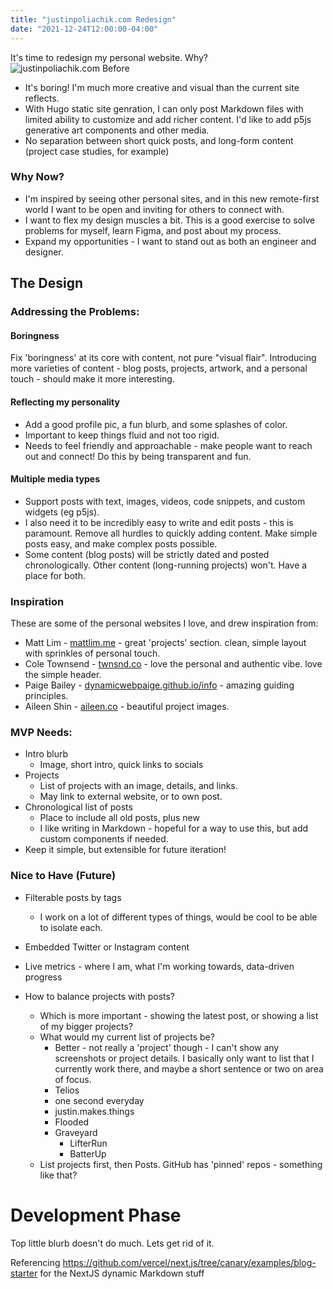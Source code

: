```yaml
---
title: "justinpoliachik.com Redesign"
date: "2021-12-24T12:00:00-04:00"
---
```


It's time to redesign my personal website.
Why?
![justinpoliachik.com Before](/images/2021-12-24-website-redesign-origsite.jpg)

- It's boring! I'm much more creative and visual than the current site reflects.
- With Hugo static site genration, I can only post Markdown files with limited ability to customize and add richer content. I'd like to add p5js generative art components and other media.
- No separation between short quick posts, and long-form content (project case studies, for example)

### Why Now?

- I'm inspired by seeing other personal sites, and in this new remote-first world I want to be open and inviting for others to connect with.
- I want to flex my design muscles a bit. This is a good exercise to solve problems for myself, learn Figma, and post about my process.
- Expand my opportunities - I want to stand out as both an engineer and designer.

## The Design

### Addressing the Problems:

#### Boringness

Fix 'boringness' at its core with content, not pure "visual flair".
Introducing more varieties of content - blog posts, projects, artwork, and a personal touch - should make it more interesting.

#### Reflecting my personality

- Add a good profile pic, a fun blurb, and some splashes of color.
- Important to keep things fluid and not too rigid.
- Needs to feel friendly and approachable - make people want to reach out and connect! Do this by being transparent and fun.

#### Multiple media types

- Support posts with text, images, videos, code snippets, and custom widgets (eg p5js).
- I also need it to be incredibly easy to write and edit posts - this is paramount. Remove all hurdles to quickly adding content. Make simple posts easy, and make complex posts possible.
- Some content (blog posts) will be strictly dated and posted chronologically. Other content (long-running projects) won't. Have a place for both.

### Inspiration

These are some of the personal websites I love, and drew inspiration from:

- Matt Lim - [mattlim.me](https://www.mattlim.me/) - great 'projects' section. clean, simple layout with sprinkles of personal touch.
- Cole Townsend - [twnsnd.co](https://twnsnd.co/) - love the personal and authentic vibe. love the simple header.
- Paige Bailey - [dynamicwebpaige.github.io/info](https://dynamicwebpaige.github.io/info/) - amazing guiding principles.
- Aileen Shin - [aileen.co](https://www.aileen.co/) - beautiful project images.

### MVP Needs:

- Intro blurb
  - Image, short intro, quick links to socials
- Projects
  - List of projects with an image, details, and links.
  - May link to external website, or to own post.
- Chronological list of posts
  - Place to include all old posts, plus new
  - I like writing in Markdown - hopeful for a way to use this, but add custom components if needed.
- Keep it simple, but extensible for future iteration!

### Nice to Have (Future)

- Filterable posts by tags
  - I work on a lot of different types of things, would be cool to be able to isolate each.
- Embedded Twitter or Instagram content
- Live metrics - where I am, what I'm working towards, data-driven progress

- How to balance projects with posts?
  - Which is more important - showing the latest post, or showing a list of my bigger projects?
  - What would my current list of projects be?
    - Better - not really a 'project' though - I can't show any screenshots or project details. I basically only want to list that I currently work there, and maybe a short sentence or two on area of focus.
    - Telios
    - one second everyday
    - justin.makes.things
    - Flooded
    - Graveyard
      - LifterRun
      - BatterUp
  - List projects first, then Posts. GitHub has 'pinned' repos - something like that?

# Development Phase

Top little blurb doesn't do much. Lets get rid of it.

Referencing https://github.com/vercel/next.js/tree/canary/examples/blog-starter for the NextJS dynamic Markdown stuff
